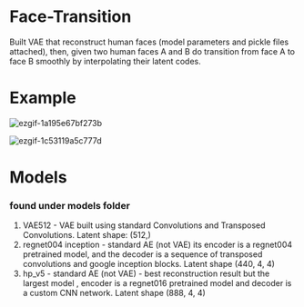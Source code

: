 # Face-Transition
Built VAE that reconstruct human faces (model parameters and pickle files attached), then, given two human faces A and B do transition from face A to face B smoothly by interpolating their latent codes.

# Example

![ezgif-1a195e67bf273b](https://github.com/user-attachments/assets/a745e280-fa6f-4f87-b3cd-f460e9084f6c)

![ezgif-1c53119a5c777d](https://github.com/user-attachments/assets/b108f5b5-a96b-422b-807e-287c5573b7ea)

# Models
### found under models folder
1. VAE512 - VAE built using standard Convolutions and Transposed Convolutions. Latent shape: (512,)
2. regnet004 inception - standard AE (not VAE) its encoder is a regnet004 pretrained model, and the decoder is a sequence of transposed convolutions and google inception blocks. Latent shape (440, 4, 4)
3. hp_v5 - standard AE (not VAE) - best reconstruction result but the largest model , encoder is a regnet016 pretrained model and decoder is a custom CNN network. Latent shape (888, 4, 4)
